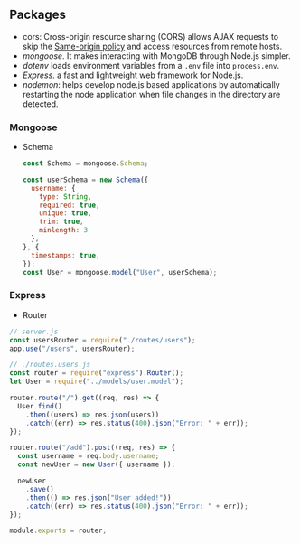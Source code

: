 ## Packages

+ cors: Cross-origin resource sharing (CORS) allows AJAX requests to skip the [Same-origin policy](https://developer.mozilla.org/en-US/docs/Web/Security/Same-origin_policy) and access resources from remote hosts.
+ *mongoose*. It makes interacting with MongoDB through Node.js simpler.
+ *dotenv* loads environment variables from a `.env` file into `process.env`.
+ *Express*. a fast and lightweight web framework for Node.js.
+ *nodemon*: helps develop node.js based applications by automatically restarting the node application when file changes in the directory are detected.



### Mongoose

+ Schema

  ```javascript
  const Schema = mongoose.Schema;
  
  const userSchema = new Schema({
    username: {
      type: String,
      required: true,
      unique: true,
      trim: true,
      minlength: 3
    },
  }, {
    timestamps: true,
  });
  const User = mongoose.model("User", userSchema);
  ```

  

### Express

+ Router

```javascript
// server.js
const usersRouter = require("./routes/users");
app.use("/users", usersRouter);
```

```javascript
// ./routes.users.js
const router = require("express").Router();
let User = require("../models/user.model");

router.route("/").get((req, res) => {
  User.find()
    .then((users) => res.json(users))
    .catch((err) => res.status(400).json("Error: " + err));
});

router.route("/add").post((req, res) => {
  const username = req.body.username;
  const newUser = new User({ username });

  newUser
    .save()
    .then(() => res.json("User added!"))
    .catch((err) => res.status(400).json("Error: " + err));
});

module.exports = router;
```

